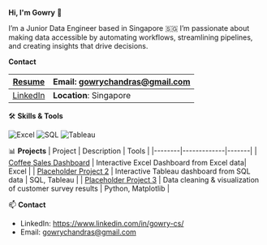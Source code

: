 **Hi, I'm Gowry** 👋

I’m a Junior Data Engineer based in Singapore 🇸🇬
I’m passionate about making data accessible by automating workflows, streamlining pipelines, and creating insights that drive decisions. 

**Contact**  

| [Resume](https://docs.google.com/document/d/12wl5Q5swTEUu1BQwWnDHjQvgWwxDXRqG/edit?usp=sharing&ouid=113244050416219948606&rtpof=true&sd=true) | Email: gowrychandras@gmail.com |
| --- | --- |
| [LinkedIn](https://www.linkedin.com/in/gowry-cs/) | **Location**: Singapore |


🛠️ **Skills & Tools**

![Excel](https://img.shields.io/badge/Excel-217346?style=flat&logo=microsoft-excel&logoColor=white)
![SQL](https://img.shields.io/badge/SQL-336791?style=flat&logo=postgresql&logoColor=white)
![Tableau](https://img.shields.io/badge/Tableau-E97627?style=flat&logo=tableau&logoColor=white)

📊 **Projects**
| Project | Description | Tools |
|--------|-------------|-------|
| [Coffee Sales Dashboard](https://github.com/Gowry-CS/Coffee-Sales-Excel-Dashboard) | Interactive Excel Dashboard from Excel data| Excel |
| [Placeholder Project 2](https://github.com/yourusername/sales-dashboard-sql-tableau) | Interactive Tableau dashboard from SQL data | SQL, Tableau |
| [Placeholder Project 3](https://github.com/yourusername/survey-analysis) | Data cleaning & visualization of customer survey results | Python, Matplotlib |

📫 **Contact**
- LinkedIn: https://www.linkedin.com/in/gowry-cs/  
- Email: gowrychandras@gmail.com
